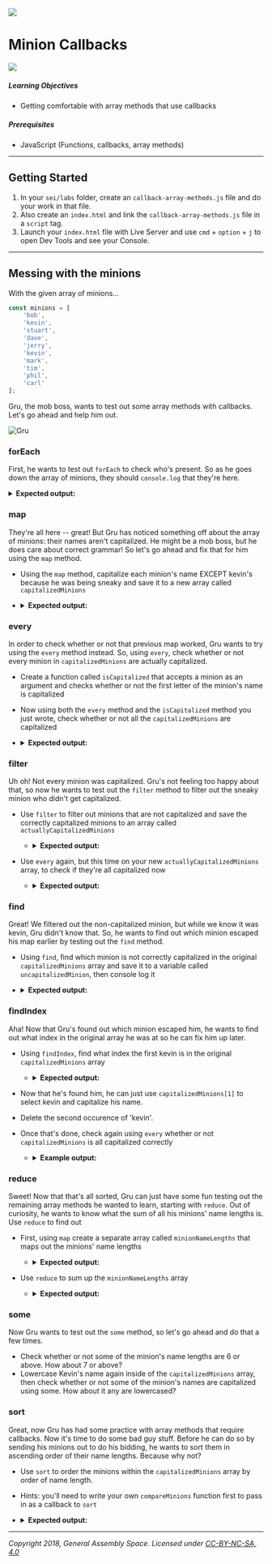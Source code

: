 ![](/ga_cog.png)

# Minion Callbacks

![](https://cdn-images-1.medium.com/max/1200/1*tv6jdV17yusTsuzgxPz0Aw.jpeg)

##### Learning Objectives

-   Getting comfortable with array methods that use callbacks

##### Prerequisites

-   JavaScript (Functions, callbacks, array methods)

---

## Getting Started

1. In your `sei/labs` folder, create an `callback-array-methods.js` file and do your work in that file. 
2. Also create an `index.html` and link the `callback-array-methods.js` file in a `script` tag. 
3. Launch your `index.html` file with Live Server and use `cmd` + `option` + `j` to open Dev Tools and see your Console. 

---

## Messing with the minions

With the given array of minions...

```js
const minions = [
	'bob',
	'kevin',
	'stuart',
	'dave',
	'jerry',
	'kevin',
	'mark',
	'tim',
	'phil',
	'carl'
];
```

Gru, the mob boss, wants to test out some array methods with callbacks. Let's go ahead and help him out.

![Gru](https://media.giphy.com/media/fYl6op4uTBUBy/giphy.gif)

### forEach

First, he wants to test out `forEach` to check who's present. So as he goes down the array of minions, they should `console.log` that they're here.

<details><summary><strong>Expected output:</strong></summary><p>
  
   ```js
   bob - here
   kevin - here 
   stuart - here
   // and so on and so forth all the way down to carl
   ```
  
 </p></details>
 
### map

They're all here -- great! But Gru has noticed something off about the array of minions: their names aren't capitalized. He might be a mob boss, but he does care about correct grammar! So let's go ahead and fix that for him using the `map` method.

-   Using the `map` method, capitalize each minion's name EXCEPT kevin's because he was being sneaky and save it to a new array called `capitalizedMinions`
-   <details><summary><strong>Expected output:</strong></summary><p>

    ```js
    Bob;
    kevin;
    Stuart;
    // and so on and so forth all the way down to Carl
    ```

     </p></details>

### every

In order to check whether or not that previous map worked, Gru wants to try using the `every` method instead. So, using `every`, check whether or not every minion in `capitalizedMinions` are actually capitalized.

-   Create a function called `isCapitalized` that accepts a minion as an argument and checks whether or not the first letter of the minion's name is capitalized
-   Now using both the `every` method and the `isCapitalized` method you just wrote, check whether or not all the `capitalizedMinions` are capitalized
-   <details><summary><strong>Expected output:</strong></summary><p>

    ```js
    false;
    ```

     </p></details>

### filter

Uh oh! Not every minion was capitalized. Gru's not feeling too happy about that, so now he wants to test out the `filter` method to filter out the sneaky minion who didn't get capitalized.

-   Use `filter` to filter out minions that are not capitalized and save the correctly capitalized minions to an array called `actuallyCapitalizedMinions`

    -   <details><summary><strong>Expected output:</strong></summary><p>

        ```js
        // if you console.log actuallyCapitalizedMinions, kevin should be gone and you should see..
        Bob;
        Stuart;
        Dave;
        // and so on and so forth all the way down to Carl
        ```

     </p></details>

-   Use `every` again, but this time on your new `actuallyCapitalizedMinions` array, to check if they're all capitalized now

    -   <details><summary><strong>Expected output:</strong></summary><p>

        ```js
        true;
        ```

        </p></details>

### find

Great! We filtered out the non-capitalized minion, but while we know it was kevin, Gru didn't know that. So, he wants to find out which minion escaped his map earlier by testing out the `find` method.

-   Using `find`, find which minion is not correctly capitalized in the original `capitalizedMinions` array and save it to a variable called `uncapitalizedMinion`, then console log it
-   <details><summary><strong>Expected output:</strong></summary><p>

    ```js
    kevin;
    ```

     </p></details>

### findIndex

Aha! Now that Gru's found out which minion escaped him, he wants to find out what index in the original array he was at so he can fix him up later.

-   Using `findIndex`, find what index the first kevin is in the original `capitalizedMinions` array

    -   <details><summary><strong>Expected output:</strong></summary><p>

        ```js
        1;
        ```

         </p></details>

-   Now that he's found him, he can just use `capitalizedMinions[1]` to select kevin and capitalize his name. 
-   Delete the second occurence of 'kevin'. 
-   Once that's done, check again using `every` whether or not `capitalizedMinions` is all capitalized correctly

    -   <details><summary><strong>Example output:</strong></summary><p>

        ```js
        true;
        ```

         </p></details>

### reduce

Sweet! Now that that's all sorted, Gru can just have some fun testing out the remaining array methods he wanted to learn, starting with `reduce`. Out of curiosity, he wants to know what the sum of all his minions' name lengths is. Use `reduce` to find out

-   First, using `map` create a separate array called `minionNameLengths` that maps out the minions' name lengths

    -   <details><summary><strong>Expected output:</strong></summary><p>

             ```js
             // if you console logged minionNameLengths, you should get
            [3, 5, 6, 4, 5, 4, 3, 4, 4]
             ```

           </p></details>

-   Use `reduce` to sum up the `minionNameLengths` array

    -   <details><summary><strong>Expected output:</strong></summary><p>

        ```js
        // the sum should be 38
        ```

        </p></details>

### some

Now Gru wants to test out the `some` method, so let's go ahead and do that a few times.

-   Check whether or not some of the minion's name lengths are 6 or above. How about 7 or above?
-   Lowercase Kevin's name again inside of the `capitalizedMinions` array, then check whether or not some of the minion's names are capitalized using some. How about it any are lowercased?

### sort

Great, now Gru has had some practice with array methods that require callbacks. Now it's time to do some bad guy stuff. Before he can do so by sending his minions out to do his bidding, he wants to sort them in ascending order of their name lengths. Because why not?

-   Use `sort` to order the minions within the `capitalizedMinions` array by order of name length.
-   Hints: you'll need to write your own `compareMinions` function first to pass in as a callback to `sort`
-   <details><summary><strong>Expected output:</strong></summary><p>

    ```js
    // if you console log capitalizedMinions after sorting, you should get
    [
    	'Bob',
    	'Tim',
    	'Dave',
    	'Mark',
    	'Phil',
    	'Carl',
    	'kevin',
    	'Jerry',
    	'Stuart'
    ];
    ```

 </p></details>

---

_Copyright 2018, General Assembly Space. Licensed under [CC-BY-NC-SA, 4.0](https://creativecommons.org/licenses/by-nc-sa/4.0/)_